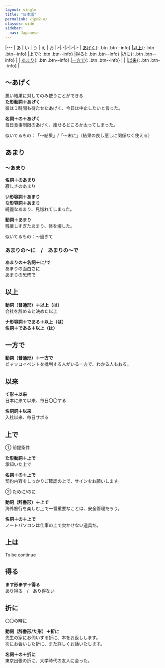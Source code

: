 ```yaml
---
layout: single
title: "日本語"
permalink: /jpN2-a/
classes: wide
sidebar:
  nav: Japanese
---
```


|---
| あ | い | う | え | お
|:-|:-|:-|:-|:-
| [あげく](#～あげく){: .btn .btn--info} |[以上](#以上){: .btn .btn--info} |[上で](#上で){: .btn .btn--info} |[得る](#得る){: .btn .btn--info} |[折に](#折に){: .btn .btn--info} |
| [あまり](#あまり){: .btn .btn--info} |[一方で](#一方で){: .btn .btn--info} |
| |[以来](#以来){: .btn .btn--info} |

## ～あげく

悪い結果に対してのみ使うことができる \
**た形動詞＋あげく** \
彼は１時間も待たせたあげく、今日は中止したいと言った。

**名詞＋の＋あげく** \
毎日食事制限のあげく、痩せるどころか太ってしまった。

似いてるもの︰「〜結果」/「〜末に」（結果の良し悪しに関係なく使える）

## あまり

### 〜あまり

**名詞＋のあまり** \
寂しさのあまり

**い形容詞＋あまり**　\
**な形容詞＋あまり**　\
綺麗なあまり、見惚れてしまった。

**動詞＋あまり** \
残業しすぎたあまり、体を壊した。

似いてるもの︰～過ぎて

### あまりの～に　/　あまりの～で

**あまりの＋名詞＋に/で** \
あまりの面白さに \
あまりの恐怖で

## 以上

**動詞（普通形）＋以上（は）** \
会社を辞めると決めた以上

**ナ形容詞＋である＋以上（は）** \
**名詞＋である＋以上（は）**

## 一方で

**動詞（普通形）＋一方で** \
ビャッコイベントを批判する人がいる一方で、わかる人もおる。

## 以来

**て形＋以来** \
日本に来て以来、毎日〇〇する

**名詞詞＋以来** \
入社以来、毎日サボる

## 上で

① 前提条件

**た形動詞＋上で** \
承知いた上で

**名詞＋の＋上で** \
契約内容をしっかりご確認の上で、サインをお願いします。

② ために/のに

**動詞（辞書形）＋上で** \
海外旅行を楽しむ上で一番重要なことは、安全管理だろう。

**名詞＋の＋上で** \
ノートパソコンは仕事の上で欠かせない道具だ。

## 上は

To be continue

## 得る

**ます形~~ます~~＋得る** \
あり得る　/　あり得ない

## 折に

〇〇の時に

**動詞（辞書形/た形）＋折に** \
先生の家にお伺いする折に、本をお返しします。 \
次にお会いした折に、また詳しくお話いたします。

**名詞＋の＋折に** \
東京出張の折に、大学時代の友人に会った。
